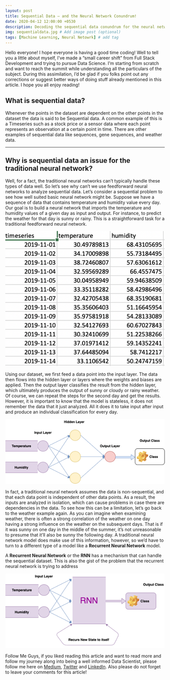 ```yaml
---
layout: post
title: Sequential Data — and the Neural Network Conundrum!
date: 2020-04-12 12:00:00 +0530
description: Decoding the sequential data conundrum for the neural networks! # Add post description (optional)
img: sequentialdata.jpg # Add image post (optional)
tags: [Machine Learning, Neural Netowrk] # add tag
---
```


Hello everyone! I hope everyone is having a good time coding!
Well to tell you a little about myself, I’ve made a “small career shift” from Full Stack Development and trying to pursue Data Science. I’m starting from scratch and want to reach the summit while understanding all the particulars of the subject. During this assimilation, I’d be glad if you folks point out any corrections or suggest better ways of doing stuff already mentioned in this article. I hope you all enjoy reading!

## What is sequential data?

Whenever the points in the dataset are dependent on the other points in the dataset the data is said to be Sequential data. A common example of this is a Timeseries such as a stock price or a sensor data where each point represents an observation at a certain point in time.
There are other examples of sequential data like sequences, gene sequences, and weather data.

---

## Why is sequential data an issue for the traditional neural network?

Well, for a fact, the traditional neural networks can’t typically handle these types of data well. So let’s see why can’t we use feedforward neural networks to analyze sequential data.
Let’s consider a sequential problem to see how well suited basic neural network might be. Suppose we have a sequence of data that contains temperature and humidity value every day.
Our goal is to build a neural network that imports the temperature and humidity values of a given day as input and output. For instance, to predict the weather for that day is sunny or rainy. This is a straightforward task for a traditional feedforward neural network.

![Sample Timeseries weather data](../assets/img/sample-timeseries.png)

Using our dataset, we first feed a data point into the input layer. The data then flows into the hidden layer or layers where the weights and biases are applied. Then the output layer classifies the result from the hidden layer, which ultimately produces the output of sunny or cloudy or rainy weather.
Of course, we can repeat the steps for the second day and get the results. However, it is important to know that the model is stateless, it does not remember the data that it just analyzed. All it does it to take input after input and produce an individual classification for every day.

![Traditional Neural Network](../assets/img/traditional-nn.png)

In fact, a traditional neural network assumes the data is non-sequential, and that each data point is independent of other data points. As a result, the inputs are analyzed in isolation, which can cause problems in case there are dependencies in the data.
To see how this can be a limitation, let’s go back to the weather example again. As you can imagine when examining weather, there is often a strong correlation of the weather on one day having a strong influence on the weather on the subsequent days. That is if it was sunny on one day in the middle of the summer, it’s not unreasonable to presume that it’ll also be sunny the following day. A traditional neural network model does make use of this information, however, so we’d have to turn to a different type of a model like a **Recurrent Neural Network** model.

A **Recurrent Neural Network** or the **RNN** has a mechanism that can handle the sequential dataset. This is also the gist of the problem that the recurrent neural network is trying to address

![Recurrent Neural Network](../assets/img/rnn.png)

Follow Me
Guys, if you liked reading this article and want to read more and follow my journey along into being a well informed Data Scientist, please follow me here on [Medium](https://medium.com/@aashishchaubey), [Twitter](https://twitter.com/AashishLChaubey) and [LinkedIn](https://www.linkedin.com/in/chaubey-aashish/). Also please do not forget to leave your comments for this article!